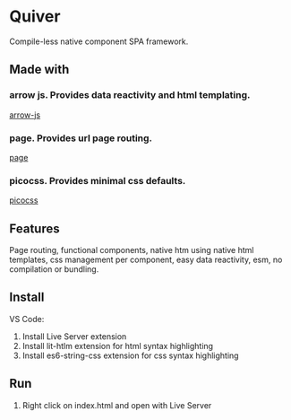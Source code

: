 # Quiver
Compile-less native component SPA framework.

## Made with
### arrow js. Provides data reactivity and html templating.
[arrow-js](https://www.arrow-js.com/)
### page. Provides url page routing.
[page](https://visionmedia.github.io/page.js/)
### picocss. Provides minimal css defaults.
[picocss](https://picocss.com/)

## Features
Page routing, functional components, native htm using native html templates,
css management per component, easy data reactivity, esm, no compilation or bundling.

## Install
VS Code:
1. Install Live Server extension
2. Install lit-htlm extension for html syntax highlighting
3. Install es6-string-css extension for css syntax highlighting

## Run
1. Right click on index.html and open with Live Server
